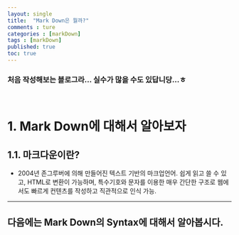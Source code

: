 ```yaml
---
layout: single
title:  "Mark Down은 뭘까?"
comments : ture
categories : [markDown]
tags : [markDown]
published: true
toc: true 
---
```


### 처음 작성해보는 블로그라... 실수가 많을 수도 있답니당...ㅎ
<br>

# 1. Mark Down에 대해서 알아보자
## 1.1. 마크다운이란?
+ 2004년 존그루버에 의해 만들어진 텍스트 기반의 마크업언어. 쉽게 읽고 쓸 수 있고, HTML로 변환이 가능하며, 특수기호와 문자를 이용한 매우 간단한 구조로 웹에서도 빠르게 컨텐츠를 작성하고 직관적으로 인식 가능.
---

## 다음에는 Mark Down의 Syntax에 대해서 알아봅시다.